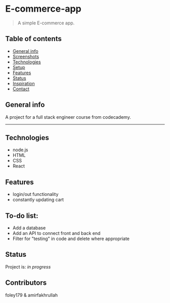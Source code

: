 # E-commerce-app
> A simple E-commerce app.

## Table of contents
* [General info](#general-info)
* [Screenshots](#screenshots)
* [Technologies](#technologies)
* [Setup](#setup)
* [Features](#features)
* [Status](#status)
* [Inspiration](#inspiration)
* [Contact](#contact)

## General info
A project for a full stack engineer course from codecademy.

--------------------------------------------------------------

## Technologies
* node.js
* HTML
* CSS
* React

## Features
* login/out functionality
* constantly updating cart

## To-do list:
* Add a database
* Add an API to connect front and back end
* Filter for "testing" in code and delete where appropriate

## Status
Project is: _in progress_

## Contributors
foley179 & amirfakhrullah